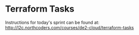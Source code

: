 # Terraform Tasks

Instructions for today's sprint can be found at: http://l2c.northcoders.com/courses/de2-cloud/terraform-tasks
